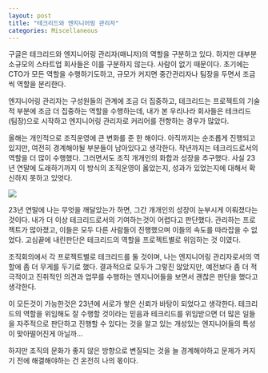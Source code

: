 ```yaml
---
layout: post
title: "테크리드와 엔지니어링 관리자"
categories: Miscellaneous
---
```

구글은 테크리드와 엔지니어링 관리자(매니저)의 역할을 구분하고 있다. 하지만 대부분 소규모의 스타트업 회사들은 이를 구분하지 않는다. 사람이 없기 때문이다. 초기에는 CTO가 모든 역할을 수행하기도하고, 규모가 커지면 중간관리자나 팀장을 두면서 조금씩 역할을 분리한다.

엔지니어링 관리자는 구성원들의 관계에 조금 더 집중하고, 테크리드는 프로젝트의 기술적 부분에 조금 더 집중하는 역할을 수행하는데, 내가 본 우리나라 회사들은 테크리드 (팀장)으로 시작하고 엔지니어링 관리자로 커리어를 전향하는 경우가 많았다.

올해는 개인적으로 조직운영에 큰 변화를 준 한 해이다. 아직까지는 순조롭게 진행되고 있지만, 여전히 경계해야될 부분들이 남아있다고 생각한다. 작년까지는 테크리드로서의 역할을 더 많이 수행했다. 그러면서도 조직 개개인의 화합과 성장을 추구했다. 사실 23년 연말에 도래하기까지 이 방식의 조직운영이 옳았는지, 성과가 있었는지에 대해서 확신하지 못하고 있엇다.

![](/my_thoughts/images/posts/harmonize.png)

23년 연말에 나는 무엇을 깨달았는가 하면, 그간 개개인의 성장이 눈부시게 이뤄졌다는 것이다. 내가 더 이상 테크리드로서의 기여하는것이 어렵다고 판단했다. 관리하는 프로젝트가 많아졌고, 이들은 모두 다른 사람들이 진행했으며 이들의 속도를 따라잡을 수 없었다. 고심끝에 내린판단은 테크리드의 역할을 프로젝트별로 위임하는 것 이였다.

조직회의에서 각 프로젝트별로 테크리드를 둘 것이며, 나는 엔지니어링 관리자로서의 역할에 좀 더 무게를 두기로 했다. 결과적으로 모두가 그렇진 않았지만, 예전보다 좀 더 적극적이고 진취적인 의견과 업무를 수행하는 엔지니어들을 보면서 괜찮은 판단을 했다고 생각한다.

이 모든것이 가능한것은 23년에 서로가 쌓은 신뢰가 바탕이 되었다고 생각한다. 테크리드의 역할을 위임해도 잘 수행할 것이라는 믿음과 테크리드를 위임받으면 더 많은 일들을 자주적으로 판단하고 진행할 수 있다는 것을 알고 있는 개성있는 엔지니어들의 특성이 맞아떨어진게 아닐까...

하지만 조직의 문화가 좋지 않은 방향으로 변질되는 것을 늘 경계해야하고 문제가 커지기 전에 해결해야하는 건 온전히 나의 몫이다.